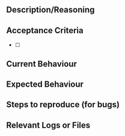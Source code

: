 ## Description/Reasoning

## Acceptance Criteria

- [ ]

## Current Behaviour

## Expected Behaviour

## Steps to reproduce (for bugs)

## Relevant Logs or Files
